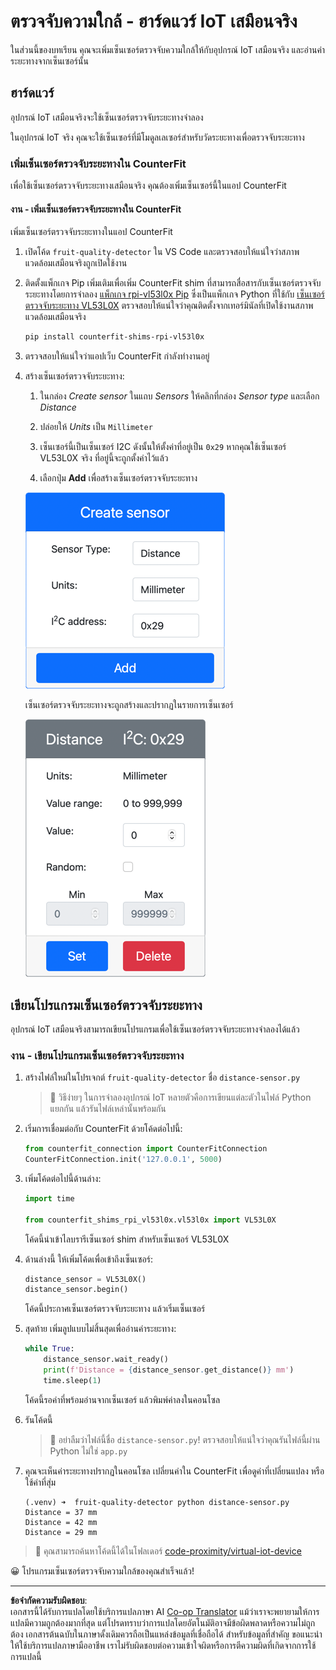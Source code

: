 <!--
CO_OP_TRANSLATOR_METADATA:
{
  "original_hash": "7e9f05bdc50a40fd924b1d66934471bf",
  "translation_date": "2025-08-27T20:05:01+00:00",
  "source_file": "4-manufacturing/lessons/4-trigger-fruit-detector/virtual-device-proximity.md",
  "language_code": "th"
}
-->
# ตรวจจับความใกล้ - ฮาร์ดแวร์ IoT เสมือนจริง

ในส่วนนี้ของบทเรียน คุณจะเพิ่มเซ็นเซอร์ตรวจจับความใกล้ให้กับอุปกรณ์ IoT เสมือนจริง และอ่านค่าระยะทางจากเซ็นเซอร์นั้น

## ฮาร์ดแวร์

อุปกรณ์ IoT เสมือนจริงจะใช้เซ็นเซอร์ตรวจจับระยะทางจำลอง

ในอุปกรณ์ IoT จริง คุณจะใช้เซ็นเซอร์ที่มีโมดูลเลเซอร์สำหรับวัดระยะทางเพื่อตรวจจับระยะทาง

### เพิ่มเซ็นเซอร์ตรวจจับระยะทางใน CounterFit

เพื่อใช้เซ็นเซอร์ตรวจจับระยะทางเสมือนจริง คุณต้องเพิ่มเซ็นเซอร์นี้ในแอป CounterFit

#### งาน - เพิ่มเซ็นเซอร์ตรวจจับระยะทางใน CounterFit

เพิ่มเซ็นเซอร์ตรวจจับระยะทางในแอป CounterFit

1. เปิดโค้ด `fruit-quality-detector` ใน VS Code และตรวจสอบให้แน่ใจว่าสภาพแวดล้อมเสมือนจริงถูกเปิดใช้งาน

1. ติดตั้งแพ็กเกจ Pip เพิ่มเติมเพื่อเพิ่ม CounterFit shim ที่สามารถสื่อสารกับเซ็นเซอร์ตรวจจับระยะทางโดยการจำลอง [แพ็กเกจ rpi-vl53l0x Pip](https://pypi.org/project/rpi-vl53l0x/) ซึ่งเป็นแพ็กเกจ Python ที่ใช้กับ [เซ็นเซอร์ตรวจจับระยะทาง VL53L0X](https://wiki.seeedstudio.com/Grove-Time_of_Flight_Distance_Sensor-VL53L0X/) ตรวจสอบให้แน่ใจว่าคุณติดตั้งจากเทอร์มินัลที่เปิดใช้งานสภาพแวดล้อมเสมือนจริง

    ```sh
    pip install counterfit-shims-rpi-vl53l0x
    ```

1. ตรวจสอบให้แน่ใจว่าแอปเว็บ CounterFit กำลังทำงานอยู่

1. สร้างเซ็นเซอร์ตรวจจับระยะทาง:

    1. ในกล่อง *Create sensor* ในแถบ *Sensors* ให้คลิกที่กล่อง *Sensor type* และเลือก *Distance*

    1. ปล่อยให้ *Units* เป็น `Millimeter`

    1. เซ็นเซอร์นี้เป็นเซ็นเซอร์ I2C ดังนั้นให้ตั้งค่าที่อยู่เป็น `0x29` หากคุณใช้เซ็นเซอร์ VL53L0X จริง ที่อยู่นี้จะถูกตั้งค่าไว้แล้ว

    1. เลือกปุ่ม **Add** เพื่อสร้างเซ็นเซอร์ตรวจจับระยะทาง

    ![การตั้งค่าเซ็นเซอร์ตรวจจับระยะทาง](../../../../../translated_images/counterfit-create-distance-sensor.967c9fb98f27888d95920c9784d004c972490eb71f70397fe13bd70a79a879a3.th.png)

    เซ็นเซอร์ตรวจจับระยะทางจะถูกสร้างและปรากฏในรายการเซ็นเซอร์

    ![เซ็นเซอร์ตรวจจับระยะทางที่ถูกสร้าง](../../../../../translated_images/counterfit-distance-sensor.079eefeeea0b68afc36431ce8fcbe2f09a7e4916ed1cd5cb30e696db53bc18fa.th.png)

## เขียนโปรแกรมเซ็นเซอร์ตรวจจับระยะทาง

อุปกรณ์ IoT เสมือนจริงสามารถเขียนโปรแกรมเพื่อใช้เซ็นเซอร์ตรวจจับระยะทางจำลองได้แล้ว

### งาน - เขียนโปรแกรมเซ็นเซอร์ตรวจจับระยะทาง

1. สร้างไฟล์ใหม่ในโปรเจกต์ `fruit-quality-detector` ชื่อ `distance-sensor.py`

    > 💁 วิธีง่ายๆ ในการจำลองอุปกรณ์ IoT หลายตัวคือการเขียนแต่ละตัวในไฟล์ Python แยกกัน แล้วรันไฟล์เหล่านั้นพร้อมกัน

1. เริ่มการเชื่อมต่อกับ CounterFit ด้วยโค้ดต่อไปนี้:

    ```python
    from counterfit_connection import CounterFitConnection
    CounterFitConnection.init('127.0.0.1', 5000)
    ```

1. เพิ่มโค้ดต่อไปนี้ด้านล่าง:

    ```python
    import time
    
    from counterfit_shims_rpi_vl53l0x.vl53l0x import VL53L0X
    ```

    โค้ดนี้นำเข้าไลบรารีเซ็นเซอร์ shim สำหรับเซ็นเซอร์ VL53L0X

1. ด้านล่างนี้ ให้เพิ่มโค้ดเพื่อเข้าถึงเซ็นเซอร์:

    ```python
    distance_sensor = VL53L0X()
    distance_sensor.begin()
    ```

    โค้ดนี้ประกาศเซ็นเซอร์ตรวจจับระยะทาง แล้วเริ่มเซ็นเซอร์

1. สุดท้าย เพิ่มลูปแบบไม่สิ้นสุดเพื่ออ่านค่าระยะทาง:

    ```python
    while True:
        distance_sensor.wait_ready()
        print(f'Distance = {distance_sensor.get_distance()} mm')
        time.sleep(1)
    ```

    โค้ดนี้รอค่าที่พร้อมอ่านจากเซ็นเซอร์ แล้วพิมพ์ค่าลงในคอนโซล

1. รันโค้ดนี้

    > 💁 อย่าลืมว่าไฟล์นี้ชื่อ `distance-sensor.py`! ตรวจสอบให้แน่ใจว่าคุณรันไฟล์นี้ผ่าน Python ไม่ใช่ `app.py`

1. คุณจะเห็นค่าระยะทางปรากฏในคอนโซล เปลี่ยนค่าใน CounterFit เพื่อดูค่าที่เปลี่ยนแปลง หรือใช้ค่าที่สุ่ม

    ```output
    (.venv) ➜  fruit-quality-detector python distance-sensor.py 
    Distance = 37 mm
    Distance = 42 mm
    Distance = 29 mm
    ```

> 💁 คุณสามารถค้นหาโค้ดนี้ได้ในโฟลเดอร์ [code-proximity/virtual-iot-device](../../../../../4-manufacturing/lessons/4-trigger-fruit-detector/code-proximity/virtual-iot-device)

😀 โปรแกรมเซ็นเซอร์ตรวจจับความใกล้ของคุณสำเร็จแล้ว!

---

**ข้อจำกัดความรับผิดชอบ**:  
เอกสารนี้ได้รับการแปลโดยใช้บริการแปลภาษา AI [Co-op Translator](https://github.com/Azure/co-op-translator) แม้ว่าเราจะพยายามให้การแปลมีความถูกต้องมากที่สุด แต่โปรดทราบว่าการแปลโดยอัตโนมัติอาจมีข้อผิดพลาดหรือความไม่ถูกต้อง เอกสารต้นฉบับในภาษาดั้งเดิมควรถือเป็นแหล่งข้อมูลที่เชื่อถือได้ สำหรับข้อมูลที่สำคัญ ขอแนะนำให้ใช้บริการแปลภาษามืออาชีพ เราไม่รับผิดชอบต่อความเข้าใจผิดหรือการตีความผิดที่เกิดจากการใช้การแปลนี้